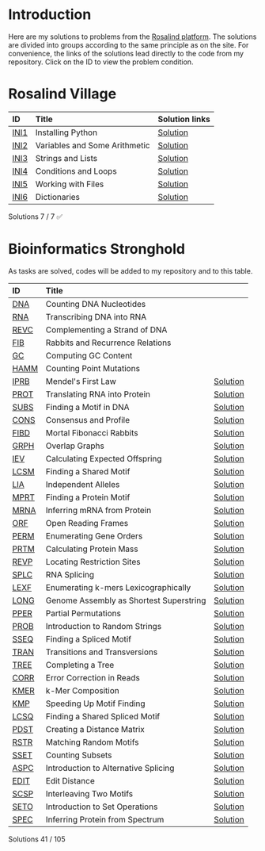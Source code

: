 # Introduction
Here are my solutions to problems from the [Rosalind platform](https://rosalind.info/problems/locations/). The solutions are divided into groups according to the same principle as on the site. For convenience, the links of the solutions lead directly to the code from my repository. Click on the ID to view the problem condition.

# Rosalind Village
| ID | Title |Solution links  |
|:---|:---|:---|
| [INI1](https://rosalind.info/problems/ini1/) | Installing Python | [Solution](https://github.com/ValeraYakovlev/Rosalind_Solutions/blob/main/VILLAGE/INI1.py) |
| [INI2](https://rosalind.info/problems/ini2/) | Variables and Some Arithmetic |[Solution](https://github.com/ValeraYakovlev/Rosalind_Solutions/blob/main/VILLAGE/INI2.py)  |
| [INI3](https://rosalind.info/problems/ini3/) | Strings and Lists |[Solution](https://github.com/ValeraYakovlev/Rosalind_Solutions/blob/main/VILLAGE/INI3.py)  |
| [INI4](https://rosalind.info/problems/ini4/) | Conditions and Loops |[Solution](https://github.com/ValeraYakovlev/Rosalind_Solutions/blob/main/VILLAGE/INI4.py)  |
| [INI5](https://rosalind.info/problems/ini5/) | Working with Files |[Solution](https://github.com/ValeraYakovlev/Rosalind_Solutions/blob/main/VILLAGE/INI5.py)  |
| [INI6](https://rosalind.info/problems/ini6/) | Dictionaries |[Solution](https://github.com/ValeraYakovlev/Rosalind_Solutions/blob/main/VILLAGE/INI6.py)  |

Solutions  7  /  7  ✅

# Bioinformatics Stronghold

As tasks are solved, codes will be added to my repository and to this table.

| ID | Title |  |
|:---|:---|:---|
| [DNA](https://rosalind.info/problems/dna/) | Counting DNA Nucleotides |  |
| [RNA](https://rosalind.info/problems/rna/) | Transcribing DNA into RNA |  |
| [REVC](https://rosalind.info/problems/revc/) | Complementing a Strand of DNA |  |
| [FIB](https://rosalind.info/problems/fib/) | Rabbits and Recurrence Relations |  |
| [GC](https://rosalind.info/problems/gc/) | Computing GC Content |  |
| [HAMM](https://rosalind.info/problems/hamm/) | Counting Point Mutations |  |
| [IPRB](https://rosalind.info/problems/iprb/) | Mendel's First Law | [Solution](https://github.com/ValeraYakovlev/Rosalind_Solutions/blob/main/STRONGHOLD/IPRB.py) |
| [PROT](https://rosalind.info/problems/prot/) | Translating RNA into Protein | [Solution](https://github.com/ValeraYakovlev/Rosalind_Solutions/blob/main/STRONGHOLD/PROT.py) |
| [SUBS](https://rosalind.info/problems/subs/) | Finding a Motif in DNA | [Solution](https://github.com/ValeraYakovlev/Rosalind_Solutions/blob/main/STRONGHOLD/SUBS.py) |
| [CONS](https://rosalind.info/problems/cons/) | Consensus and Profile | [Solution](https://github.com/ValeraYakovlev/Rosalind_Solutions/blob/main/STRONGHOLD/CONS.py) |
| [FIBD](https://rosalind.info/problems/fibd/) | Mortal Fibonacci Rabbits | [Solution](https://github.com/ValeraYakovlev/Rosalind_Solutions/blob/main/STRONGHOLD/FIBD.py) |
| [GRPH](https://rosalind.info/problems/grph/) | Overlap Graphs | [Solution](https://github.com/ValeraYakovlev/Rosalind_Solutions/blob/main/STRONGHOLD/GRPH.py) |
| [IEV](https://rosalind.info/problems/iev/) | Calculating Expected Offspring | [Solution](https://github.com/ValeraYakovlev/Rosalind_Solutions/blob/main/STRONGHOLD/IEV.py) |
| [LCSM](https://rosalind.info/problems/lcsm/) | Finding a Shared Motif | [Solution](https://github.com/ValeraYakovlev/Rosalind_Solutions/blob/main/STRONGHOLD/LCSM.py) |
| [LIA](https://rosalind.info/problems/lia/) | Independent Alleles | [Solution](https://github.com/ValeraYakovlev/Rosalind_Solutions/blob/main/STRONGHOLD/LIA.py) |
| [MPRT](https://rosalind.info/problems/mprt/) | Finding a Protein Motif | [Solution](https://github.com/ValeraYakovlev/Rosalind_Solutions/blob/main/STRONGHOLD/MPRT.py) |
| [MRNA](https://rosalind.info/problems/mrna/) | Inferring mRNA from Protein | [Solution](https://github.com/ValeraYakovlev/Rosalind_Solutions/blob/main/STRONGHOLD/MRNA.py) |
| [ORF](https://rosalind.info/problems/orf/) | Open Reading Frames | [Solution](https://github.com/ValeraYakovlev/Rosalind_Solutions/blob/main/STRONGHOLD/ORF.py) |
| [PERM](https://rosalind.info/problems/perm/) | Enumerating Gene Orders | [Solution](https://github.com/ValeraYakovlev/Rosalind_Solutions/blob/main/STRONGHOLD/PERM.py) |
| [PRTM](https://rosalind.info/problems/prtm/) | Calculating Protein Mass | [Solution](https://github.com/ValeraYakovlev/Rosalind_Solutions/blob/main/STRONGHOLD/PRTM.py) |
| [REVP](https://rosalind.info/problems/revp/) | Locating Restriction Sites | [Solution](https://github.com/ValeraYakovlev/Rosalind_Solutions/blob/main/STRONGHOLD/REVP.py) |
| [SPLC](https://rosalind.info/problems/splc/) | RNA Splicing | [Solution](https://github.com/ValeraYakovlev/Rosalind_Solutions/blob/main/STRONGHOLD/SPLC.py) |
| [LEXF](https://rosalind.info/problems/lexf/) | Enumerating k-mers Lexicographically | [Solution](https://github.com/ValeraYakovlev/Rosalind_Solutions/blob/main/STRONGHOLD/LEXF.py) |
| [LONG](https://rosalind.info/problems/long/) | Genome Assembly as Shortest Superstring | [Solution](https://github.com/ValeraYakovlev/Rosalind_Solutions/blob/main/STRONGHOLD/LONG.py) |
| [PPER](https://rosalind.info/problems/pper/) | Partial Permutations | [Solution](https://github.com/ValeraYakovlev/Rosalind_Solutions/blob/main/STRONGHOLD/PPER.py) |
| [PROB](https://rosalind.info/problems/prob/) | Introduction to Random Strings | [Solution](https://github.com/ValeraYakovlev/Rosalind_Solutions/blob/main/STRONGHOLD/PROB.py) |
| [SSEQ](https://rosalind.info/problems/sseq/) | Finding a Spliced Motif | [Solution](https://github.com/ValeraYakovlev/Rosalind_Solutions/blob/main/STRONGHOLD/SSEQ.py) |
| [TRAN](https://rosalind.info/problems/tran/) | Transitions and Transversions | [Solution](https://github.com/ValeraYakovlev/Rosalind_Solutions/blob/main/STRONGHOLD/TRAN.py) |
| [TREE](https://rosalind.info/problems/tree/) | Completing a Tree | [Solution](https://github.com/ValeraYakovlev/Rosalind_Solutions/blob/main/STRONGHOLD/TREE.py) |
| [CORR](https://rosalind.info/problems/corr/) | Error Correction in Reads | [Solution](https://github.com/ValeraYakovlev/Rosalind_Solutions/blob/main/STRONGHOLD/CORR.py) |
| [KMER](https://rosalind.info/problems/kmer/) | k-Mer Composition | [Solution](https://github.com/ValeraYakovlev/Rosalind_Solutions/blob/main/STRONGHOLD/KMER.py) |
| [KMP](https://rosalind.info/problems/kmp/) | Speeding Up Motif Finding | [Solution](https://github.com/ValeraYakovlev/Rosalind_Solutions/blob/main/STRONGHOLD/KMP.py) |
| [LCSQ](https://rosalind.info/problems/lcsq/) | Finding a Shared Spliced Motif | [Solution](https://github.com/ValeraYakovlev/Rosalind_Solutions/blob/main/STRONGHOLD/LCSQ.py) |
| [PDST](https://rosalind.info/problems/pdst/) | Creating a Distance Matrix | [Solution](https://github.com/ValeraYakovlev/Rosalind_Solutions/blob/main/STRONGHOLD/PDST.py) |
| [RSTR](https://rosalind.info/problems/rstr/) | Matching Random Motifs | [Solution](https://github.com/ValeraYakovlev/Rosalind_Solutions/blob/main/STRONGHOLD/RSTR.py) |
| [SSET](https://rosalind.info/problems/sset/) | Counting Subsets | [Solution](https://github.com/ValeraYakovlev/Rosalind_Solutions/blob/main/STRONGHOLD/SSET.py) |
| [ASPC](https://rosalind.info/problems/aspc/) | Introduction to Alternative Splicing | [Solution](https://github.com/ValeraYakovlev/Rosalind_Solutions/blob/main/STRONGHOLD/ASPC.py) |
| [EDIT](https://rosalind.info/problems/edit/) | Edit Distance | [Solution](https://github.com/ValeraYakovlev/Rosalind_Solutions/blob/main/STRONGHOLD/EDIT.py) |
| [SCSP](https://rosalind.info/problems/scsp/) | Interleaving Two Motifs | [Solution](https://github.com/ValeraYakovlev/Rosalind_Solutions/blob/main/STRONGHOLD/SCSP.py) |
| [SETO](https://rosalind.info/problems/seto/) | Introduction to Set Operations | [Solution](https://github.com/ValeraYakovlev/Rosalind_Solutions/blob/main/STRONGHOLD/SETO.py) |
| [SPEC](https://rosalind.info/problems/spec/) | Inferring Protein from Spectrum | [Solution](https://github.com/ValeraYakovlev/Rosalind_Solutions/blob/main/STRONGHOLD/SPEC.py) |

Solutions 41  /  105

